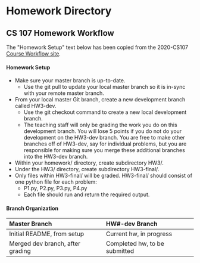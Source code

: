 # Homework Directory

## CS 107 Homework Workflow

The "Homework Setup" text below has been copied from the 2020-CS107 [Course Workflow site](https://harvard-iacs.github.io/2020-CS107/pages/coursework.html).

#### Homework Setup

* Make sure your master branch is up-to-date.
    * Use the git pull to update your local master branch so it is in-sync with your remote master branch.
* From your local master Git branch, create a new development branch called HW3-dev.
    * Use the git checkout command to create a new local development branch.
    * The teaching staff will only be grading the work you do on this development branch. You will lose 5 points if you do not do your development on the HW3-dev branch. You are free to make other branches off of HW3-dev, say for individual problems, but you are responsible for making sure you merge these additional branches into the HW3-dev branch.
* Within your homework/ directory, create subdirectory HW3/.
* Under the HW3/ directory, create subdirectory HW3-final/.
* Only files within HW3-final/ will be graded. HW3-final/ should consist of one python file for each problem:
    * P1.py, P2.py, P3.py, P4.py
    * Each file should run and return the required output.

#### Branch Organization

|Master Branch|HW#-dev Branch|
|:---|:---|
| Initial README, from setup | Current hw, in progress |
| Merged dev branch, after grading | Completed hw, to be submitted |
